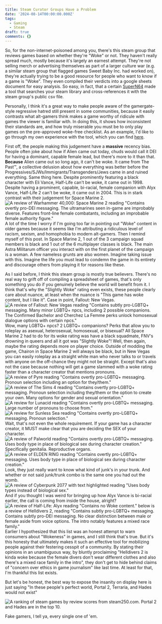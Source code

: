 ```yaml
---
title: Steam Curator Groups Have a Problem
date: '2024-08-14T00:00:00.000Z'
tags:
  - Gaming
  - Steam
draft: true
comments: {}
---
```


So, for the non-internet-poisoned among you, there's this steam group that reviews games based on whether they're "Woke" or not. They haven't really spread much, mostly because it's largely an earnest attempt. They're not selling merch or advertising themselves as part of a larger culture war (e.g. a similar steam group that flagged games Sweet Baby Inc. had worked on), they're actually trying to be a good resource for people who want to know if a game is "Woke". They even compiled their verdicts into a google sheets document for easy analysis. So easy, in fact, that a certain [SuperN64](https://cirnoslab.me/) made a tool that searches your steam library and cross-references it with the steam group's public csv file.

<!--more-->

Personally, I think it's a great way to make people aware of the gamergate-style regressive hatred still present in some communities, because it easily contrasts what alt-gamers think makes a game worthy of ridicule with games the viewer is familiar with. In doing this, it shows how inconsistent their standards are, and how truly miserable you must be to only play games on the pre-approved woke-free checklist. As an example, I'd like to go through my own experience with the tool, which you can find [here](https://wokedetector.cirnoslab.me/).

First off, the people making this judgement have a **massive** recency bias. People often joke about how if Alien came out today, chuds would call it DEI for having a dominant, capable female lead, but there's more to it than that. **Because** Alien came out so long ago, it can't be woke. It came from The Past™, a collective delusion about how everything was better before the Progressives/SJWs/Immigrants/Transgenders/Jews came in and ruined everything. Same thing here. Despite prominently featuring a black character with Eli Vance, Half-Life can't be woke, it came out in 1998. Despite having a prominent, capable, bi-racial, female companion with Alyx Vance, Half-Life 2 can't be woke, it came out in 2004. This is in stark contrast with their judgement for Space Marine 2.
![A review of Warhammer 40,000: Space Marine 2 reading "Contains overtly pro-DEI messaging. The ultramarines seen in-game are improbably diverse. Features front-line female combatants, including an improbable female authority figure."](/uploads/Space_Marine_2.png)
A lot of the time I worry if I'm going too far in pointing out "Woke" content in older games because it seems like I'm attributing a ridiculous level of racism, sexism, and homophobia to modern alt-gamers. Then I remind myself of this post. In Space Marine 2, 1 out of the 3 campaign squad members is black and 1 out of the 6 multiplayer classes is black. The main Astra Militarum officer you interact with on the first planet of the campaign is a woman. A few nameless grunts are also women. Imagine taking issue with this. Imagine the life you must lead to condemn the game in its entirety and discourage others from playing it for reasons like these.

As I said before, I think this steam group is mostly true believers. There's no real way to grift off of compiling a spreadsheet of games, that's only something you do if you genuinely believe the world will benefit from it. I think that's why the "Slightly Woke" rating even exists, these people clearly care about nuance, at least when the nuance is "This game has woke content, but I like it". Case in point, Fallout: New Vegas.
![A review of Fallout: New Vegas reading "Contains subtly pro-LGBTQ+ messaging. Many minor LGBTQ+ npcs, including 2 possible companions. The Confirmed Bachelor and Cherchez La Femme perks unlock homosexual dialogue options with certain npcs."](/uploads/FNV.png)
Wow, many LGBTQ+ npcs? 2 LGBTQ+ companions? Perks that allow you to roleplay as asexual, heterosexual, homosexual, or bisexual? All Space Marine 2 had to do for its woke rating was have a black squadmate, FNV's drowning in queers and all it got was "Slightly Woke"! Well, then again, maybe the rating depends more on player choice. Outside of modding the game, Chairon in Space Marine 2 will always be black, but in New Vegas you can easily roleplay as a straight white man who never talks to or travels with anyone on the off-chance they might not be straight. Except that's also not the case because nothing will get a game slammed with a woke rating faster than a character creator that mentions pronouns.
![A review of Pyre reading "Contains overtly pro-LGBTQ+ messaging. Pronoun selection including an option for they/them."](/uploads/Pyre.png)
![A review of The Sims 4 reading "Contains overtly pro-LGBTQ+ messaging. Pronoun selection including they/them or the option to create your own. Many options for gender and sexual orientation."](/uploads/Sims4.png)
![A review for Lunacid reading "Contains overtly pro-LGBTQ+ messaging. Large number of pronouns to choose from."](/uploads/Lunacid.png)
![A review for Sunless Sea reading "Contains overtly pro-LGBTQ+ messaging. Pronoun selection."](/uploads/Sunless_Sea.png)
Wait, that's not even the whole requirement. If your game has a character creator, it MUST make clear that you are deciding the SEX of your character.
![A review of Palworld reading "Contains overtly pro-LGBTQ+ messaging. Uses body type in place of biological sex during character creation."](/uploads/Palworld.png)
Specifically genitalia. Reproductive organs.
![A review of ELDEN RING reading "Contains overtly pro-LGBTQ+ messaging. Uses body type in place of biological sex during character creation."](/uploads/ELDEN_RING.png)
Look, they just really want to know what kind of junk's in your trunk. And whether or not said junk/trunk combo is the same one you had out the womb.
![A review of Cyberpunk 2077 with text highlighted reading "Uses body types instead of biological sex."](/uploads/Cyberpunk.png)
And if you thought I was weird for bringing up how Alyx Vance is bi-racial earlier, the call is coming from inside the house, alright?
![A review of Half-Life: Alyx reading "Contains no Woke content." below is a review of Helldivers 2, reading "Contains subtly pro-LGBTQ+ messaging. Contains subtly pro-DEI messaging. No clear distinction between male or female aside from voice options. The intro notably features a mixed race family."](/uploads/Alyx_divers_2.png)
Earlier I hypothesized that this list was an honest attempt to warn consumers about "Wokeness" in games, and I still think that's true. But it's this honesty that ultimately makes it such an effective tool for mobilizing people against their festering cesspit of a community. By stating their opinions in an unambiguous way, by bluntly proclaiming "Helldivers 2 is kinda woke because the female divers don't wear different clothes and also there's a mixed race family in the intro", they don't get to hide behind claims of "concern over ethics in game journalism" like last time. At least for that, I'm thankful this list exists.

But let's be honest, the best way to expose the insanity on display here is just saying "In these people's perfect world, Portal 2, Terraria, and Hades would not exist"

![A ranking of steam games by review scores from steam250.com. Portal 2 and Hades are in the top 10.](/uploads/250.png)

Fake gamers, I tell ya, every single one of 'em.
